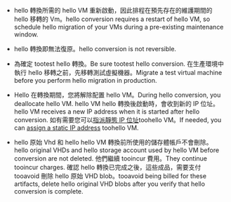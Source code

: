 
* <span data-ttu-id="6ea13-101">hello 轉換所需的 hello VM 重新啟動，因此排程在預先存在的維護期間的 hello 移轉的 Vm。</span><span class="sxs-lookup"><span data-stu-id="6ea13-101">hello conversion requires a restart of hello VM, so schedule hello migration of your VMs during a pre-existing maintenance window.</span></span> 

* <span data-ttu-id="6ea13-102">hello 轉換即無法復原。</span><span class="sxs-lookup"><span data-stu-id="6ea13-102">hello conversion is not reversible.</span></span> 

* <span data-ttu-id="6ea13-103">為確定 tootest hello 轉換。</span><span class="sxs-lookup"><span data-stu-id="6ea13-103">Be sure tootest hello conversion.</span></span> <span data-ttu-id="6ea13-104">在生產環境中執行 hello 移轉之前，先移轉測試虛擬機器。</span><span class="sxs-lookup"><span data-stu-id="6ea13-104">Migrate a test virtual machine before you perform hello migration in production.</span></span>

* <span data-ttu-id="6ea13-105">Hello 在轉換期間，您將解除配置 hello VM。</span><span class="sxs-lookup"><span data-stu-id="6ea13-105">During hello conversion, you deallocate hello VM.</span></span> <span data-ttu-id="6ea13-106">hello VM hello 轉換後啟動時，會收到新的 IP 位址。</span><span class="sxs-lookup"><span data-stu-id="6ea13-106">hello VM receives a new IP address when it is started after hello conversion.</span></span> <span data-ttu-id="6ea13-107">如有需要您可以[指派靜態 IP 位址](../articles/virtual-network/virtual-network-ip-addresses-overview-arm.md)toohello VM。</span><span class="sxs-lookup"><span data-stu-id="6ea13-107">If needed, you can [assign a static IP address](../articles/virtual-network/virtual-network-ip-addresses-overview-arm.md) toohello VM.</span></span>

* <span data-ttu-id="6ea13-108">hello 原始 Vhd 和 hello hello VM 轉換前所使用的儲存體帳戶不會刪除。</span><span class="sxs-lookup"><span data-stu-id="6ea13-108">hello original VHDs and hello storage account used by hello VM before conversion are not deleted.</span></span> <span data-ttu-id="6ea13-109">他們繼續 tooincur 費用。</span><span class="sxs-lookup"><span data-stu-id="6ea13-109">They continue tooincur charges.</span></span> <span data-ttu-id="6ea13-110">確認 hello 轉換已完成之後，這些成品，需要支付 tooavoid 刪除 hello 原始 VHD blob。</span><span class="sxs-lookup"><span data-stu-id="6ea13-110">tooavoid being billed for these artifacts, delete hello original VHD blobs after you verify that hello conversion is complete.</span></span>
